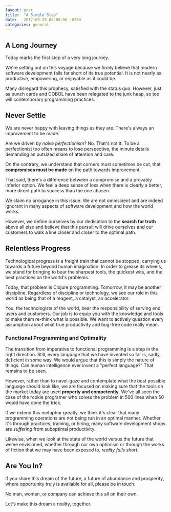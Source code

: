 ```yaml
---
layout: post
title:  "A Single Step"
date:   2017-03-29 08:00:00 -0700
categories: general
---
```


## A Long Journey

Today marks the first step of a very long journey.

We're setting out on this voyage because we firmly believe that modern software development falls far short of its true potential. It is not nearly as productive, empowering, or enjoyable as it could be.

Many disregard this prophecy, satisfied with the status quo. However, just as punch cards and COBOL have been relegated to the junk heap, so too will contemporary programming practices.

## Never Settle

We are never happy with leaving things as they are. There's always an improvement to be made. 

Are we driven by *naive perfectionism*? No. That's not it. To be a perfectionist too often means to lose perspective, the minute details demanding an outsized share of attention and care.

On the contrary, we understand that corners must sometimes be cut, that **compromises must be made** on the path towards improvement.

That said, there's a difference between a compromise and a provably inferior option. We feel a deep sense of loss when there is clearly a better, more direct path to success than the one chosen.

We claim no arrogance in this issue. We are not omniscient and are indeed ignorant in many aspects of software development and how the world works.

However, we define ourselves by our dedication to the **search for truth** above all else and believe that this pursuit will drive ourselves and our customers to walk a line closer and closer to the optimal path.

## Relentless Progress

Technological progress is a freight train that cannot be stopped, carrying us towards a future beyond human imagination. In order to grease its wheels, we stand for bringing to bear the sharpest tools, the quickest wits, and the best practices on the world's problems.

Today, that problem is Clojure programming. Tomorrow, it may be another discipline. Regardless of discipline or technology, we see our role in this world as being that of a reagent, a catalyst, an accelerator.

You, the technologists of the world, bear the responsibility of serving end users and customers. Our job is to equip you with the knowledge and tools to make them re-think what is possible. We want to actively question every assumption about what true productivity and bug-free code really mean.

### Functional Programming and Optimality

The transition from imperative to functional programming is a step in the right direction. Still, every language that we have invented so far is, sadly, deficient in some way. We would argue that this is simply the nature of things. Can human intelligence ever invent a "perfect language?" That remains to be seen.

However, rather than to navel-gaze and contemplate what the best possible language should look like, we are focused on making sure that the tools on the market today are used **properly and competently**. We've all seen the case of the rookie programer who solves the problem in 500 lines when 50 would have done the trick. 

If we extend this metaphor greatly, we think it's clear that many programming operations are not being run in an optimal manner. Whether it's through practices, training, or hiring, many software development shops are *suffering* from suboptimal productivity.

Likewise, when we look at the state of the world versus the future that we've envisioned, whether through our own optimism or through the works of fiction that we may have been exposed to, *reality falls short*.

## Are You In?

If you share this dream of the future, a future of abundance and prosperity, where opportunity truly is available for all, please be in touch.

No man, woman, or company can achieve this all on their own. 

Let's make this dream a reality, together.
